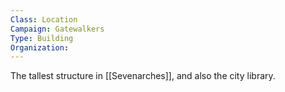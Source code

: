 ```yaml
---
Class: Location
Campaign: Gatewalkers
Type: Building
Organization:
---
```

The tallest structure in [[Sevenarches]], and also the city library. 